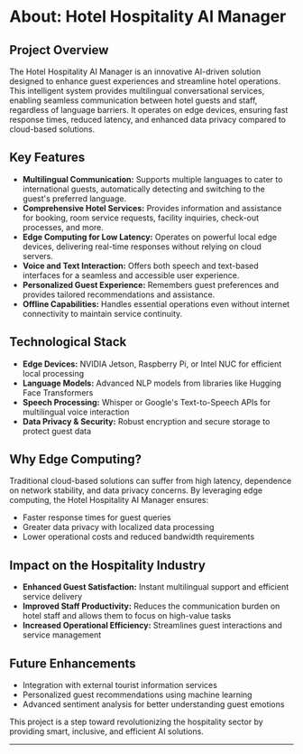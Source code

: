 # **About: Hotel Hospitality AI Manager**

## **Project Overview**

The Hotel Hospitality AI Manager is an innovative AI-driven solution designed to enhance guest experiences and streamline hotel operations. This intelligent system provides multilingual conversational services, enabling seamless communication between hotel guests and staff, regardless of language barriers. It operates on edge devices, ensuring fast response times, reduced latency, and enhanced data privacy compared to cloud-based solutions.

## **Key Features**

- **Multilingual Communication:** Supports multiple languages to cater to international guests, automatically detecting and switching to the guest's preferred language.
- **Comprehensive Hotel Services:** Provides information and assistance for booking, room service requests, facility inquiries, check-out processes, and more.
- **Edge Computing for Low Latency:** Operates on powerful local edge devices, delivering real-time responses without relying on cloud servers.
- **Voice and Text Interaction:** Offers both speech and text-based interfaces for a seamless and accessible user experience.
- **Personalized Guest Experience:** Remembers guest preferences and provides tailored recommendations and assistance.
- **Offline Capabilities:** Handles essential operations even without internet connectivity to maintain service continuity.

## **Technological Stack**

- **Edge Devices:** NVIDIA Jetson, Raspberry Pi, or Intel NUC for efficient local processing
- **Language Models:** Advanced NLP models from libraries like Hugging Face Transformers
- **Speech Processing:** Whisper or Google's Text-to-Speech APIs for multilingual voice interaction
- **Data Privacy & Security:** Robust encryption and secure storage to protect guest data

## **Why Edge Computing?**

Traditional cloud-based solutions can suffer from high latency, dependence on network stability, and data privacy concerns. By leveraging edge computing, the Hotel Hospitality AI Manager ensures:

- Faster response times for guest queries
- Greater data privacy with localized data processing
- Lower operational costs and reduced bandwidth requirements

## **Impact on the Hospitality Industry**

- **Enhanced Guest Satisfaction:** Instant multilingual support and efficient service delivery
- **Improved Staff Productivity:** Reduces the communication burden on hotel staff and allows them to focus on high-value tasks
- **Increased Operational Efficiency:** Streamlines guest interactions and service management

## **Future Enhancements**

- Integration with external tourist information services
- Personalized guest recommendations using machine learning
- Advanced sentiment analysis for better understanding guest emotions

This project is a step toward revolutionizing the hospitality sector by providing smart, inclusive, and efficient AI solutions.

---
